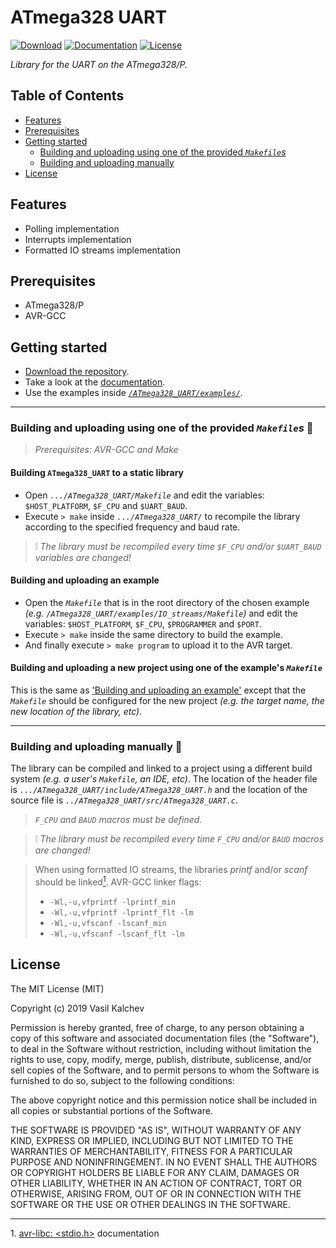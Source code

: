 ATmega328 UART
==============

[![Download](https://img.shields.io/badge/download-1.0.0-blue.svg?style=flat-square&logo=github&logoColor=white)](https://github.com/VaSe7u/ATmega328_UART/archive/1.0.0.zip)
[![Documentation](https://img.shields.io/badge/docs-doxygen-orange.svg?style=flat-square)](https://vase7u.github.io/ATmega328_UART/docs/Doxygen/html/index.html)
[![License](https://img.shields.io/badge/license-MIT-lightgrey.svg?style=flat-square)](https://opensource.org/licenses/mit-license.php)

*Library for the UART on the ATmega328/P.*

Table of Contents
-----------------
 - [Features](#features)
 - [Prerequisites](#prerequisites)
 - [Getting started](#getting-started)
   + [Building and uploading using one of the provided *`Makefile`s*](#building-and-uploading-using-one-of-the-provided-makefiles-page_with_curl)
   + [Building and uploading manually](#building-and-uploading-manually-wrench)
 - [License](#license)

Features
--------
 - Polling implementation
 - Interrupts implementation
 - Formatted IO streams implementation

Prerequisites
-------------
 - ATmega328/P
 - AVR-GCC

Getting started
---------------
 - [Download the repository][download_repo].
 - Take a look at the [documentation][documentation_link].
 - Use the examples inside [*`/ATmega328_UART/examples/`*][examples_path].

---

### Building and uploading using one of the provided *`Makefile`s* :page_with_curl:
> _Prerequisites: AVR-GCC and Make_

#### Building **`ATmega328_UART`** to a static library
 - Open *`.../ATmega328_UART/Makefile`* and edit the variables: `$HOST_PLATFORM`, `$F_CPU` and `$UART_BAUD`.
 - Execute `> make` inside *`.../ATmega328_UART/`* to recompile the library according to the specified frequency and baud rate.
> :grey_exclamation: *The library must be recompiled every time `$F_CPU` and/or `$UART_BAUD` variables are changed!*

#### Building and uploading an example
 - Open the *`Makefile`* that is in the root directory of the chosen example _(e.g. *`/ATmega328_UART/examples/IO_streams/Makefile`*)_ and edit the variables: `$HOST_PLATFORM`, `$F_CPU`, `$PROGRAMMER` and `$PORT`.
 - Execute `> make` inside the same directory to build the example.
 - And finally execute `> make program` to upload it to the AVR target.

#### Building and uploading a new project using one of the example's *`Makefile`*
This is the same as ['Building and uploading an example'](#building-and-uploading-an-example) except that the *`Makefile`* should be configured for the new project _(e.g. the target name, the new location of the library, etc)_.

---

### Building and uploading manually :wrench:
The library can be compiled and linked to a project using a different build system _(e.g. a user's *`Makefile`*, an IDE, etc)_. The location of the header file is *`.../ATmega328_UART/include/ATmega328_UART.h`* and the location of the source file is *`../ATmega328_UART/src/ATmega328_UART.c`*.

> _`F_CPU` and `BAUD` macros must be defined._

> :grey_exclamation: _The library must be recompiled every time `F_CPU` and/or `BAUD` macros are changed!_


> When using formatted IO streams, the libraries *printf* and/or *scanf* should be linked[<sup>1</sup>](#1). AVR-GCC linker flags:
> - `-Wl,-u,vfprintf -lprintf_min`
> - `-Wl,-u,vfprintf -lprintf_flt -lm`
> - `-Wl,-u,vfscanf -lscanf_min`
> - `-Wl,-u,vfscanf -lscanf_flt -lm`


License
-------
The MIT License (MIT)

Copyright (c) 2019 Vasil Kalchev

Permission is hereby granted, free of charge, to any person obtaining a copy
of this software and associated documentation files (the "Software"), to deal
in the Software without restriction, including without limitation the rights
to use, copy, modify, merge, publish, distribute, sublicense, and/or sell
copies of the Software, and to permit persons to whom the Software is
furnished to do so, subject to the following conditions:

The above copyright notice and this permission notice shall be included in all
copies or substantial portions of the Software.

THE SOFTWARE IS PROVIDED "AS IS", WITHOUT WARRANTY OF ANY KIND, EXPRESS OR
IMPLIED, INCLUDING BUT NOT LIMITED TO THE WARRANTIES OF MERCHANTABILITY,
FITNESS FOR A PARTICULAR PURPOSE AND NONINFRINGEMENT. IN NO EVENT SHALL THE
AUTHORS OR COPYRIGHT HOLDERS BE LIABLE FOR ANY CLAIM, DAMAGES OR OTHER
LIABILITY, WHETHER IN AN ACTION OF CONTRACT, TORT OR OTHERWISE, ARISING FROM,
OUT OF OR IN CONNECTION WITH THE SOFTWARE OR THE USE OR OTHER DEALINGS IN THE
SOFTWARE.

---

<a class="anchor" id="1"></a> 1. [avr-libc: <stdio.h>][printf_linking_link] documentation


[download_repo]: https://github.com/VaSe7u/ATmega328_UART/archive/1.0.0.zip
[documentation_link]: https://VaSe7u.github.io/ATmega328_UART/docs/Doxygen/html/index.html
[examples_path]: /examples
[printf_linking_link]: https://www.nongnu.org/avr-libc/user-manual/group__avr__stdio.html

